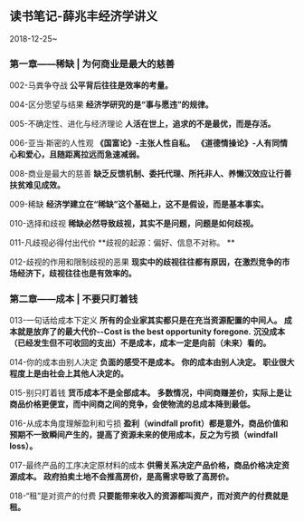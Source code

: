 ## 读书笔记-薛兆丰经济学讲义 ##
2018-12-25~

### 第一章——稀缺 | 为何商业是最大的慈善 ###

002-马粪争夺战
**公平背后往往是效率的考量。**

004-区分愿望与结果
**经济学研究的是“事与愿违”的规律。**

005-不确定性、进化与经济理论
**人活在世上，追求的不是最优，而是存活。**

006-亚当·斯密的人性观
**《国富论》-主张人性自私。**
**《道德情操论》-人有同情心和爱心，且随距离拉远而急速减弱。**

008-商业是最大的慈善
**缺乏反馈机制、委托代理、所托非人、养懒汉效应让行善扶贫难见成效。**

009-稀缺
**经济学建立在“稀缺”这个基础上，这不是假设，而是基本事实。**

010-选择和歧视
**稀缺必然导致歧视，其实不是问题，问题是如何歧视。**

011-凡歧视必得付出代价
**歧视的起源：偏好、信息不对称。 **

012-歧视的作用和限制歧视的恶果
**现实中的歧视往往都有原因，在激烈竞争的市场经济下，歧视往往也是有效率的。**

### 第二章——成本 | 不要只盯着钱 

013-一句话给成本下定义
**所有的企业家其实都只是在充当资源配置的中间人。**
**成本就是放弃了的最大代价--Cost is the best opportunity foregone.**
**沉没成本（已经发生但不可收回的支出）不是成本，成本一定是向前（未来）看的。**

014-你的成本由别人决定
**负面的感受不是成本。**
**你的成本由别人决定。**
**职业很大程度上是由社会上其他人决定的。**

015-别只盯着钱
**货币成本不是全部成本。**
**多数情况，中间商赚差价，实际上是让商品价格更便宜，而中间商之间的竞争，会使物流的总成本降到最低。**

016-从成本角度理解盈利和亏损
**盈利（windfall profit）都是意外，商品价值和预期不一致瞬间产生的，提高了资源未来的使用成本，反之为亏损（windfall loss）。**

017-最终产品的工序决定原材料的成本
**供需关系决定产品价格，商品价格决定资源成本。**
**政府拍卖土地不会推高房价，是高需求导致了高房价。**

018-“租”是对资产的付费
**只要能带来收入的资源都叫资产，而对资产的付费就是租。**

